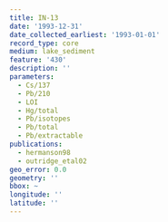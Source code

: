 ```yaml
---
title: IN-13
date: '1993-12-31'
date_collected_earliest: '1993-01-01'
record_type: core
medium: lake_sediment
feature: '430'
description: ''
parameters:
  - Cs/137
  - Pb/210
  - LOI
  - Hg/total
  - Pb/isotopes
  - Pb/total
  - Pb/extractable
publications:
  - hermanson98
  - outridge_etal02
geo_error: 0.0
geometry: ''
bbox: ~
longitude: ''
latitude: ''
---
```

